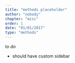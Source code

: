 ```yaml
---
title: "methods placeholder"
author: "nobody"
chapter: "misc"
order: 1
date: "01/01/2017"
type: "methods"
---
```


_to do_
* should have custom sidebar
